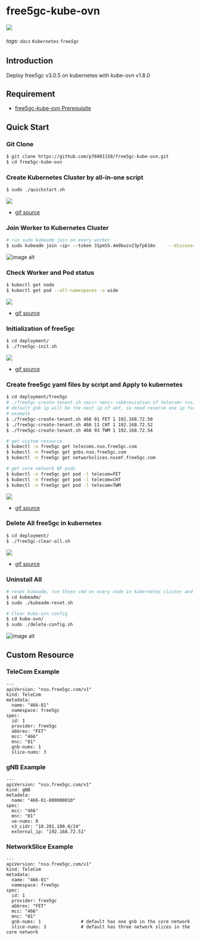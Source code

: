 # free5gc-kube-ovn

![](https://i.imgur.com/wy0NI6X.png)

###### tags: `docs` `Kubernetes` `free5gc`

## Introduction

Deploy free5gc v3.0.5 on kubernetes with kube-ovn v1.8.0

## Requirement

* [free5gc-kube-ovn Prerequisite](https://hackmd.io/@Vcx/HytNUJwS_)

## Quick Start

### Git Clone

```bash
$ git clone https://github.com/p76081158/free5gc-kube-ovn.git
$ cd free5gc-kube-ovn
```

### Create Kubernetes Cluster by all-in-one script

```bash
$ sudo ./quickstart.sh
```
![](https://github.com/p76081158/free5gc-kube-ovn/blob/main/doc/terminalizer/gif/quickstart.gif?raw=true)
* [gif source](https://github.com/p76081158/free5gc-kube-ovn/blob/main/doc/terminalizer/gif/quickstart.gif)

### Join Worker to Kubernetes Cluster

```bash
# run sudo kubeadm join on every worker
$ sudo kubeadm join <ip> --token 31pm55.4m9buzv23pfp616n     --discovery-token-ca-cert-hash sha256:48c6017e83ab8bdd4b75bda9285c625808150a07e267d57ccd76aa569597ba4a
```
![image alt](https://github.com/p76081158/free5gc-kube-ovn/blob/main/doc/terminalizer/gif/join-cluster.gif?raw=true)

### Check Worker and Pod status

```bash
$ kubectl get node
$ kubectl get pod --all-namespaces -o wide
```
![](https://github.com/p76081158/free5gc-kube-ovn/blob/main/doc/terminalizer/gif/check.gif?raw=true)
* [gif source](https://github.com/p76081158/free5gc-kube-ovn/blob/main/doc/terminalizer/gif/check.gif)

### Initialization of free5gc

```bash
$ cd deployment/
$ ./free5gc-init.sh
```
![](https://github.com/p76081158/free5gc-kube-ovn/blob/main/doc/terminalizer/gif/free5gc-init.gif?raw=true)
* [gif source](https://github.com/p76081158/free5gc-kube-ovn/blob/main/doc/terminalizer/gif/free5gc-init.gif)

### Create free5gc yaml files by script and Apply to kubernetes

```bash
$ cd deployment/free5gc
# ./free5gc-create-tenant.sh <mcc> <mnc> <abbreviation of telecom> <nsi id> <amf ip>
# default gnb ip will be the next ip of amf, so need reserve one ip for default gnb
# example
$ ./free5gc-create-tenant.sh 466 01 FET 1 192.168.72.50 
$ ./free5gc-create-tenant.sh 466 11 CHT 1 192.168.72.52 
$ ./free5gc-create-tenant.sh 466 93 TWM 1 192.168.72.54

# get custom resource
$ kubectl -n free5gc get telecoms.nso.free5gc.com
$ kubectl -n free5gc get gnbs.nso.free5gc.com
$ kubectl -n free5gc get networkslices.nssmf.free5gc.com

# get core network NF pods
$ kubectl -n free5gc get pod -l telecom=FET
$ kubectl -n free5gc get pod -l telecom=CHT
$ kubectl -n free5gc get pod -l telecom=TWM
```
![](https://github.com/p76081158/free5gc-kube-ovn/blob/main/doc/terminalizer/gif/free5gc-create-tenant.gif?raw=true)
* [gif source](https://github.com/p76081158/free5gc-kube-ovn/blob/main/doc/terminalizer/gif/free5gc-create-tenant.gif)

### Delete All free5gc in kubernetes

```bash
$ cd deployment/
$ ./free5gc-clear-all.sh
```
![](https://github.com/p76081158/free5gc-kube-ovn/blob/main/doc/terminalizer/gif/free5gc-clear-all.gif?raw=true)
* [gif source](https://github.com/p76081158/free5gc-kube-ovn/blob/main/doc/terminalizer/gif/free5gc-clear-all.gif)

### Uninstall All

```bash
# reset kubeadm, run these cmd on every node in kubernetes cluster and reboot
$ cd kubeadm/
$ sudo ./kubeadm-reset.sh

# Clear kube-ovn config
$ cd kube-ovn/
$ sudo ./delete-config.sh
```
![image alt](https://github.com/p76081158/free5gc-kube-ovn/blob/main/doc/terminalizer/gif/uninstall-all.gif?raw=true)

## Custom Resource

### TeleCom Example

```yaml=
---
apiVersion: "nso.free5gc.com/v1"
kind: TeleCom
metadata:
  name: "466-01"
  namespace: free5gc
spec:
  id: 1
  provider: free5gc
  abbrev: "FET"
  mcc: "466"
  mnc: "01"
  gnb-nums: 1
  slice-nums: 3
```

### gNB Example

```yaml=
---
apiVersion: "nso.free5gc.com/v1"
kind: gNB
metadata:
  name: "466-01-000000010"
spec:
  mcc: "466"
  mnc: "01"
  ue-nums: 0
  n3_cidr: "10.201.100.0/24"
  external_ip: "192.168.72.51"
```

### NetworkSlice Example

```yaml=
---
apiVersion: "nso.free5gc.com/v1"
kind: TeleCom
metadata:
  name: "466-01"
  namespace: free5gc
spec:
  id: 1
  provider: free5gc
  abbrev: "FET"
  mcc: "466"
  mnc: "01"
  gnb-nums: 1               # default has one gnb in the core network
  slice-nums: 3             # default has three network slices in the core network

```